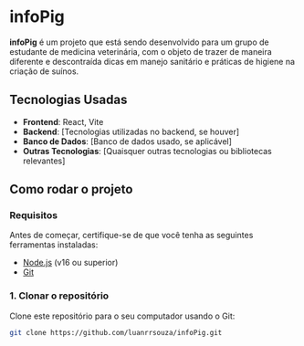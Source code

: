 # infoPig

**infoPig** é um projeto que está sendo desenvolvido para um grupo de estudante de medicina veterinária, com o objeto de trazer de maneira diferente e descontraída dicas em manejo sanitário e práticas de higiene na criação de suínos. 

## Tecnologias Usadas

- **Frontend**: React, Vite
- **Backend**: [Tecnologias utilizadas no backend, se houver]
- **Banco de Dados**: [Banco de dados usado, se aplicável]
- **Outras Tecnologias**: [Quaisquer outras tecnologias ou bibliotecas relevantes]

## Como rodar o projeto

### Requisitos

Antes de começar, certifique-se de que você tenha as seguintes ferramentas instaladas:

- [Node.js](https://nodejs.org/) (v16 ou superior)
- [Git](https://git-scm.com/)

### 1. Clonar o repositório

Clone este repositório para o seu computador usando o Git:

```bash
git clone https://github.com/luanrrsouza/infoPig.git
